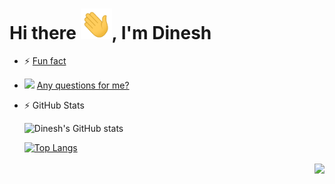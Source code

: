 # Hi there <img width="50px" src="https://raw.githubusercontent.com/dineshbhagat/dineshbhagat/master/wave.gif" />, I'm Dinesh


- ⚡ [Fun fact](https://sourcerer.io/dineshbhagat)

- <a href="https://stackoverflow.com/users/2987755/dkb"><img src="https://img.shields.io/stackexchange/stackoverflow/r/2987755?logo=StackOverflow&color=important&label=StackOverflow" /></a> [Any questions for me?](https://stackoverflow.com/users/2987755/dkb)

- :zap: GitHub Stats

  ![Dinesh's GitHub stats](https://github-readme-stats.vercel.app/api?username=dineshbhagat&count_private=true&show_icons=true&theme=radical)

  [![Top Langs](https://github-readme-stats.vercel.app/api/top-langs/?username=dineshbhagat&layout=compact&theme=radical)](https://github.com/dineshbhagat)




  <p align="right">
    <a href="http://hits.dwyl.com/dineshbhagat/dineshbhagat">
      <img align="center" src="http://hits.dwyl.com/dineshbhagat/dineshbhagat.svg">
    </a>
  </p>


<!--
**dineshbhagat/dineshbhagat** is a ✨ _special_ ✨ repository because its `README.md` (this file) appears on your GitHub profile.

Here are some ideas to get you started:

- 🔭 I’m currently working on ...
- 🌱 I’m currently learning ...
- 👯 I’m looking to collaborate on ...
- 🤔 I’m looking for help with ...
- 💬 Ask me about ...
- 📫 How to reach me: ...
- 😄 Pronouns: ...

-->
